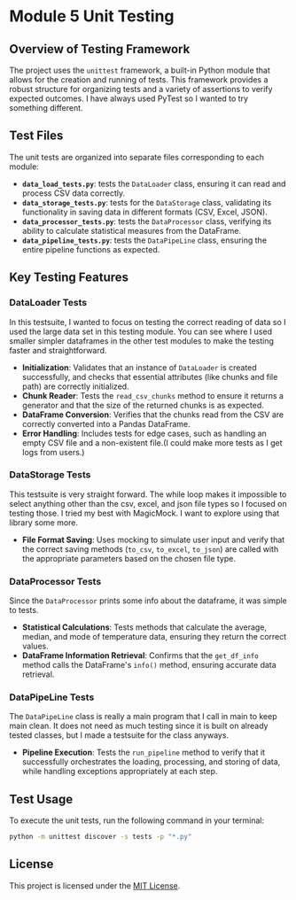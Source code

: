 # Module 5 Unit Testing

## Overview of Testing Framework

The project uses the `unittest` framework, a built-in Python module that allows for the creation and running of tests. This framework provides a robust structure for organizing tests and a variety of assertions to verify expected outcomes.
I have always used PyTest so I wanted to try something different.

## Test Files

The unit tests are organized into separate files corresponding to each module:

- **`data_load_tests.py`**: tests the `DataLoader` class, ensuring it can read and process CSV data correctly.
- **`data_storage_tests.py`**: tests for the `DataStorage` class, validating its functionality in saving data in different formats (CSV, Excel, JSON).
- **`data_processor_tests.py`**: tests the `DataProcessor` class, verifying its ability to calculate statistical measures from the DataFrame.
- **`data_pipeline_tests.py`**: tests the `DataPipeLine` class, ensuring the entire pipeline functions as expected.

## Key Testing Features

### DataLoader Tests

In this testsuite, I wanted to focus on testing the correct reading of data so I used the large data set in this testing module. You can see where I used smaller simpler dataframes in the other test modules to make the testing faster and straightforward.

- **Initialization**: Validates that an instance of `DataLoader` is created successfully, and checks that essential attributes (like chunks and file path) are correctly initialized.
- **Chunk Reader**: Tests the `read_csv_chunks` method to ensure it returns a generator and that the size of the returned chunks is as expected.
- **DataFrame Conversion**: Verifies that the chunks read from the CSV are correctly converted into a Pandas DataFrame.
- **Error Handling**: Includes tests for edge cases, such as handling an empty CSV file and a non-existent file.(I could make more tests as I get logs from users.)

### DataStorage Tests

This testsuite is very straight forward. The while loop makes it impossible to select anything other than the csv, excel, and json file types so I focused on testing those. I tried my best with MagicMock. I want to explore using that library some more.

- **File Format Saving**: Uses mocking to simulate user input and verify that the correct saving methods (`to_csv`, `to_excel`, `to_json`) are called with the appropriate parameters based on the chosen file type.

### DataProcessor Tests

Since the `DataProcessor` prints some info about the dataframe, it was simple to tests.

- **Statistical Calculations**: Tests methods that calculate the average, median, and mode of temperature data, ensuring they return the correct values.
- **DataFrame Information Retrieval**: Confirms that the `get_df_info` method calls the DataFrame's `info()` method, ensuring accurate data retrieval.

### DataPipeLine Tests

The `DataPipeLine` class is really a main program that I call in main to keep main clean. It does not need as much testing since it is built on already tested classes, but I made a testsuite for the class anyways.

- **Pipeline Execution**: Tests the `run_pipeline` method to verify that it successfully orchestrates the loading, processing, and storing of data, while handling exceptions appropriately at each step.

## Test Usage

To execute the unit tests, run the following command in your terminal:

```bash
python -m unittest discover -s tests -p "*.py"
```

## License
This project is licensed under the [MIT License](LICENSE).
